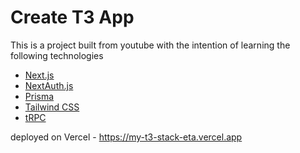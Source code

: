 # Create T3 App

This is a project built from youtube with the intention of learning the following technologies 

- [Next.js](https://nextjs.org)
- [NextAuth.js](https://next-auth.js.org)
- [Prisma](https://prisma.io)
- [Tailwind CSS](https://tailwindcss.com)
- [tRPC](https://trpc.io)

deployed on Vercel -   https://my-t3-stack-eta.vercel.app


